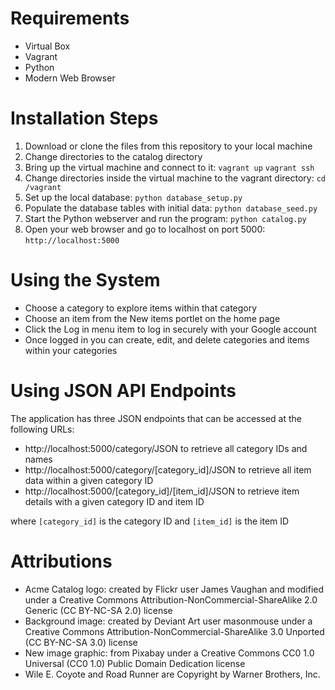 # Requirements
- Virtual Box
- Vagrant
- Python
- Modern Web Browser

# Installation Steps
1. Download or clone the files from this repository to your local machine
2. Change directories to the catalog directory
3. Bring up the virtual machine and connect to it: 
```vagrant up```
```vagrant ssh```
4. Change directories inside the virtual machine to the vagrant directory:
```cd /vagrant```
5. Set up the local database: 
```python database_setup.py```
6. Populate the database tables with initial data: 
```python database_seed.py```
7. Start the Python webserver and run the program: 
```python catalog.py```
8. Open your web browser and go to localhost on port 5000: 
```http://localhost:5000```

# Using the System
- Choose a category to explore items within that category
- Choose an item from the New items portlet on the home page
- Click the Log in menu item to log in securely with your Google account
- Once logged in you can create, edit, and delete categories and items within your categories

# Using JSON API Endpoints
The application has three JSON endpoints that can be accessed at the following URLs:
-  http://localhost:5000/category/JSON to retrieve all category IDs and names
-  http://localhost:5000/category/[category_id]/JSON to retrieve all item data within a given category ID
-  http://localhost:5000/[category_id]/[item_id]/JSON to retrieve item details with a given category ID and item ID

where ```[category_id]``` is the category ID and ```[item_id]``` is the item ID

# Attributions
- Acme Catalog logo: created by Flickr user James Vaughan and modified under a Creative Commons Attribution-NonCommercial-ShareAlike 2.0 Generic (CC BY-NC-SA 2.0) license
- Background image: created by Deviant Art user masonmouse under a Creative Commons Attribution-NonCommercial-ShareAlike 3.0 Unported (CC BY-NC-SA 3.0) license
- New image graphic: from Pixabay under a Creative Commons CC0 1.0 Universal (CC0 1.0) Public Domain Dedication license
- Wile E. Coyote and Road Runner are Copyright by Warner Brothers, Inc.